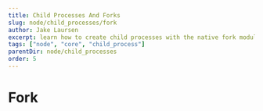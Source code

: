 ```yaml
---
title: Child Processes And Forks
slug: node/child_processes/fork
author: Jake Laursen
excerpt: learn how to create child processes with the native fork module
tags: ["node", "core", "child_process"]
parentDir: node/child_processes
order: 5
---
```


# Fork
